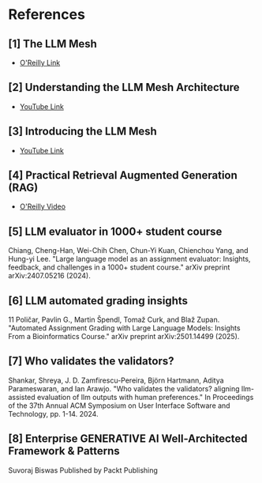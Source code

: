# References

## [1] The LLM Mesh
- [O'Reilly Link](https://learning.oreilly.com/library/view/the-llm-mesh/9781098176631/ch01.html#bottom_line_why_the_llm_mesh)

## [2] Understanding the LLM Mesh Architecture
- [YouTube Link](https://www.youtube.com/watch?v=J34QlfqOQU8&ab_channel=Dataiku)

## [3] Introducing the LLM Mesh
- [YouTube Link](https://www.youtube.com/watch?v=yyYaUcZUD4g&t=359s&ab_channel=Dataiku)

## [4] Practical Retrieval Augmented Generation (RAG)
- [O'Reilly Video](https://learning.oreilly.com/videos/practical-retrieval-augmented/9780135414378/9780135414378-PRAG1_01_01_01/)

## [5] LLM evaluator in 1000+ student course
<a name="llm-hacks"></a>
Chiang, Cheng-Han, Wei-Chih Chen, Chun-Yi Kuan, Chienchou Yang, and Hung-yi Lee. "Large language model as an assignment evaluator: Insights, feedback, and challenges in a 1000+ student course." arXiv preprint arXiv:2407.05216 (2024).

## [6] LLM automated grading insights
<a name="llm-acceptance"></a>
11 Poličar, Pavlin G., Martin Špendl, Tomaž Curk, and Blaž Zupan. "Automated Assignment Grading with Large Language Models: Insights From a Bioinformatics Course." arXiv preprint arXiv:2501.14499 (2025).

## [7] Who validates the validators?
<a name="llm-validators"></a>
Shankar, Shreya, J. D. Zamfirescu-Pereira, Björn Hartmann, Aditya Parameswaran, and Ian Arawjo. "Who validates the validators? aligning llm-assisted evaluation of llm outputs with human preferences." In Proceedings of the 37th Annual ACM Symposium on User Interface Software and Technology, pp. 1-14. 2024.

## [8] Enterprise GENERATIVE AI Well-Architected Framework & Patterns
<a name="ai-patterns"></a>
Suvoraj Biswas Published by Packt Publishing
